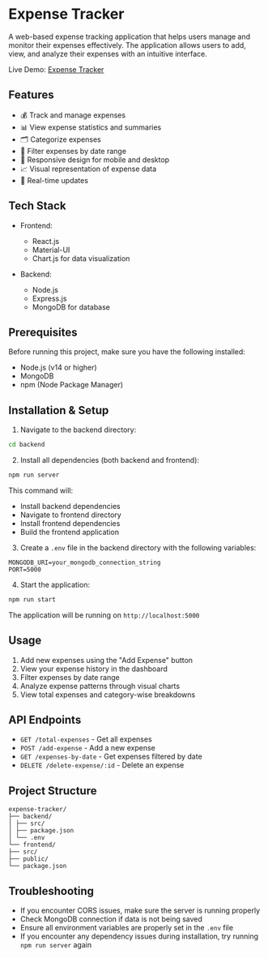 # Expense Tracker

A web-based expense tracking application that helps users manage and monitor their expenses effectively. The application allows users to add, view, and analyze their expenses with an intuitive interface.

Live Demo: [Expense Tracker](https://expense-tracker-igkb.onrender.com/total-expenses)

## Features

- 💰 Track and manage expenses
- 📊 View expense statistics and summaries
- 🗂️ Categorize expenses
- 📅 Filter expenses by date range
- 📱 Responsive design for mobile and desktop
- 📈 Visual representation of expense data
- 🔄 Real-time updates

## Tech Stack

- Frontend:
  - React.js
  - Material-UI
  - Chart.js for data visualization
  
- Backend:
  - Node.js
  - Express.js
  - MongoDB for database

## Prerequisites

Before running this project, make sure you have the following installed:
- Node.js (v14 or higher)
- MongoDB
- npm (Node Package Manager)

## Installation & Setup

1. Navigate to the backend directory:
```bash
cd backend
```

2. Install all dependencies (both backend and frontend):
```bash
npm run server
```
This command will:
- Install backend dependencies
- Navigate to frontend directory
- Install frontend dependencies
- Build the frontend application

3. Create a `.env` file in the backend directory with the following variables:
```env
MONGODB_URI=your_mongodb_connection_string
PORT=5000
```

4. Start the application:
```bash
npm run start
```

The application will be running on `http://localhost:5000`

## Usage

1. Add new expenses using the "Add Expense" button
2. View your expense history in the dashboard
3. Filter expenses by date range
4. Analyze expense patterns through visual charts
5. View total expenses and category-wise breakdowns

## API Endpoints

- `GET /total-expenses` - Get all expenses
- `POST /add-expense` - Add a new expense
- `GET /expenses-by-date` - Get expenses filtered by date
- `DELETE /delete-expense/:id` - Delete an expense

## Project Structure


```
expense-tracker/
├── backend/
│ ├── src/
│ ├── package.json
│ └── .env
└── frontend/
├── src/
├── public/
└── package.json
```

## Troubleshooting

- If you encounter CORS issues, make sure the server is running properly
- Check MongoDB connection if data is not being saved
- Ensure all environment variables are properly set in the `.env` file
- If you encounter any dependency issues during installation, try running `npm run server` again
